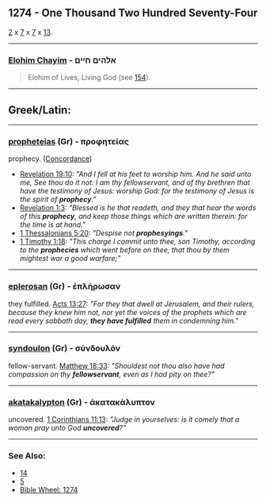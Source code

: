 ## 1274 - One Thousand Two Hundred Seventy-Four
[2](2) x [7](7) x [7](7) x [13](13).

---

### [Elohim Chayim](/keys/ALHIMf.ChIIMf) - אלהים חיים
> Elohim of Lives, Living God (see [154](154)).

---

## Greek/Latin:

---

### [propheteias](/greek?word=prophhteias) (Gr) - προφητείας
prophecy. ([Concordance](https://biblehub.com/greek/prophe_teias_4394.htm))

- [Revelation 19:10](https://biblehub.com/revelation/19-10.htm): *"And I fell at his feet to worship him. And he said unto me, See thou do it not: I am thy fellowservant, and of thy brethren that have the testimony of Jesus: worship God: for the testimony of Jesus is the spirit of **prophecy**."*
- [Revelation 1:3](https://biblehub.com/revelation/1-3.htm): *"Blessed is he that readeth, and they that hear the words of this **prophecy**, and keep those things which are written therein: for the time is at hand."*
- [1 Thessalonians 5:20](https://biblehub.com/1_thessalonians/5-20.htm): *"Despise not **prophesyings**."*
- [1 Timothy 1:18](https://biblehub.com/1_timothy/1-18.htm): *"This charge I commit unto thee, son Timothy, according to the **prophecies** which went before on thee, that thou by them mightest war a good warfare;"*

---

### [eplerosan](/greek?word=eplhrOsan) (Gr) - ἐπλήρωσαν
they fulfilled. [Acts 13:27](https://biblehub.com/acts/13-27.htm): *"For they that dwell at Jerusalem, and their rulers, because they knew him not, nor yet the voices of the prophets which are read every sabbath day, **they have fulfilled** them in condemning him."*

---

### [syndoulon](/greek?word=sundoulon) (Gr) - σύνδουλόν
fellow-servant. [Matthew 18:33](https://biblehub.com/matthew/18-33.htm): *"Shouldest not thou also have had compassion on thy **fellowservant**, even as I had pity on thee?"*

---

### [akatakalypton](/greek?word=akatakalupton) (Gr) - ἀκατακάλυπτον
uncovered. [1 Corinthians 11:13](https://biblehub.com/1_corinthians/11-13.htm): *"Judge in yourselves: is it comely that a woman pray unto God **uncovered**?"*

---

### See Also:

- [14](14)
- [5](5)
- [Bible Wheel: 1274](https://www.biblewheel.com//GR/GR_Database.php?SearchBy_Gematria=1274)

